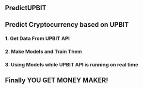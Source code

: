 ## PredictUPBIT
## Predict Cryptocurrency based on UPBIT

### 1. Get Data From UPBIT API
### 2. Make Models and Train Them
### 3. Using Models while UPBIT API is running on real time

## Finally YOU GET MONEY MAKER!
